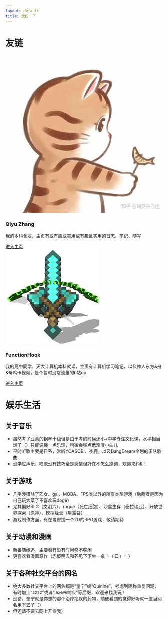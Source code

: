 ```yaml
---
layout: default
title: 放松一下
---
```


# 友链

<div class="grid">
  <div class="project-card">
    <img src="assets/images/friend1.jpg" alt="项目1">
    <h3>Qiyu Zhang</h3>
    <p>我的本科舍友，主页有或有趣或实用或有趣且实用的日志、笔记、随写</p>
    <div class="button-container">
      <a href="https://qiyuzhang-stu.github.io" target="_blank">进入主页</a>
    </div>
  </div>

  <div class="project-card">
    <img src="assets/images/friend2.jpg" alt="项目1">
    <h3>FunctionHook</h3>
    <p>我的高中同学，天大计算机本科就读，主页有计算机学习笔记，以及神人东方&舟&母鸡卡视频，是个暂时没啥流量的b站up</p>
    <div class="button-container">
      <a href="https://functionhooktju.github.io/fxHook.io/" target="_blank">进入主页</a>
    </div>
  </div>
</div>

# 娱乐生活

## 关于音乐

- 虽然考了业余的钢琴十级但是由于考的时候还小+中学专注文化课，水平相当烂了（）只能说懂一点乐理，稍微会弹点低难度小曲儿
- 平时听歌主要是日系，常听YOASOBI、夜鹿，以及BangDream企划的乐队歌曲
- 没学过声乐，唱歌没有技巧全是感情但好在不怎么跑调，欢迎来约K！

## 关于游戏

- 几乎涉猎除了乙女、gal、MOBA、FPS类以外的所有类型游戏（后两者是因为自己玩太菜了不喜欢玩doge）
- 尤其偏好SLG（文明六）、rogue（死亡细胞）、沙盒生存（泰拉瑞亚）、开放世界探索（原神）、模拟经营（星露谷）
- 游戏制作方面，有在考虑搓一个2D的RPG游戏，敬请期待

## 关于动漫和漫画

- 新番随缘追，主要看有没有时间够不够闲
- 更喜欢看漫画原作（赤坂明去和芥见下下坐一桌╰（‵□′）╯）

## 关于各种社交平台的网名

- 绝大多数社交平台上的网名都是“奎宁”或“Quinine”，考虑到昵称重复问题，有时加上“zzzz”或者“.exe未响应”等后缀，欢迎来找我玩！
- 没错，奎宁就是你想的那个治疗疟疾的药物，随便看到的觉得好听就一直当网名用下去了（）
- 但还请不要去网上开盒我）